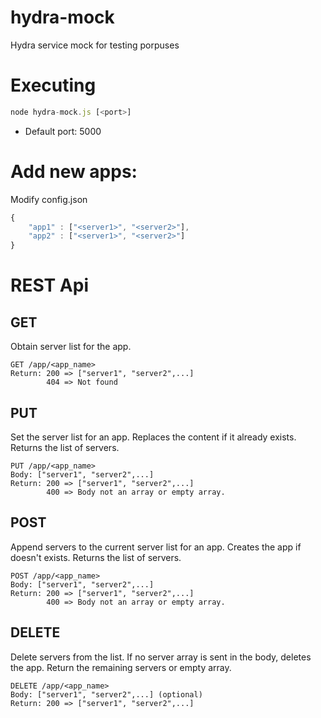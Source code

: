 hydra-mock
==========

Hydra service mock for testing porpuses

# Executing
```javascript
node hydra-mock.js [<port>]
```

* Default port: 5000

# Add new apps:

Modify config.json
```javascript
{
	"app1" : ["<server1>", "<server2>"],
	"app2" : ["<server1>", "<server2>"]
}
```

# REST Api

## GET

Obtain server list for the app.

```
GET /app/<app_name>
Return: 200 => ["server1", "server2",...]
		404 => Not found
```

## PUT

Set the server list for an app. Replaces the content if it already exists. Returns the list of servers.

```
PUT /app/<app_name>
Body: ["server1", "server2",...]
Return: 200 => ["server1", "server2",...]
		400 => Body not an array or empty array.
```

## POST

Append servers to the current server list for an app. Creates the app if doesn't exists. Returns the list of servers.

```
POST /app/<app_name>
Body: ["server1", "server2",...]
Return: 200 => ["server1", "server2",...]
		400 => Body not an array or empty array.
```

## DELETE

Delete servers from the list. If no server array is sent in the body, deletes the app. Return the remaining servers or empty array.

```
DELETE /app/<app_name>
Body: ["server1", "server2",...] (optional)
Return: 200 => ["server1", "server2",...]
```
